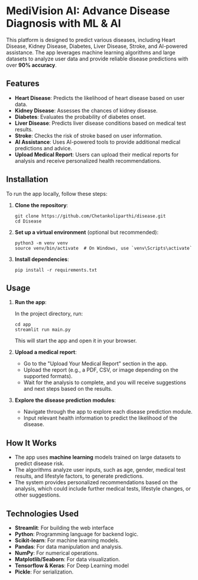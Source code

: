 # MediVision AI: Advance Disease Diagnosis with  ML & AI

This platform is designed to predict various diseases, including Heart Disease, Kidney Disease, Diabetes, Liver Disease, Stroke, and AI-powered assistance. The app leverages machine learning algorithms and large datasets to analyze user data and provide reliable disease predictions with over **90% accuracy**.

## Features

- **Heart Disease**: Predicts the likelihood of heart disease based on user data.
- **Kidney Disease**: Assesses the chances of kidney disease.
- **Diabetes**: Evaluates the probability of diabetes onset.
- **Liver Disease**: Predicts liver disease conditions based on medical test results.
- **Stroke**: Checks the risk of stroke based on user information.
- **AI Assistance**: Uses AI-powered tools to provide additional medical predictions and advice.
- **Upload Medical Report**: Users can upload their medical reports for analysis and receive personalized health recommendations.



## Installation

To run the app locally, follow these steps:

1. **Clone the repository**:

   ```
   git clone https://github.com/Chetankoliparthi/disease.git
   cd Disease
   ```

2. **Set up a virtual environment** (optional but recommended):

   ```
   python3 -m venv venv
   source venv/bin/activate  # On Windows, use `venv\Scripts\activate`
   ```

3. **Install dependencies**:

   ```
   pip install -r requirements.txt
   ```

## Usage

1. **Run the app**:

   In the project directory, run:

   ```
   cd app
   streamlit run main.py
   ```

   This will start the app and open it in your browser.

2. **Upload a medical report**:
   - Go to the "Upload Your Medical Report" section in the app.
   - Upload the report (e.g., a PDF, CSV, or image depending on the supported formats).
   - Wait for the analysis to complete, and you will receive suggestions and next steps based on the results.

3. **Explore the disease prediction modules**:
   - Navigate through the app to explore each disease prediction module.
   - Input relevant health information to predict the likelihood of the disease.
     

## How It Works

- The app uses **machine learning** models trained on large datasets to predict disease risk.
- The algorithms analyze user inputs, such as age, gender, medical test results, and lifestyle factors, to generate predictions.
- The system provides personalized recommendations based on the analysis, which could include further medical tests, lifestyle changes, or other suggestions.

## Technologies Used

- **Streamlit**: For building the web interface
- **Python**: Programming language for backend logic.
- **Scikit-learn**: For machine learning models.
- **Pandas**: For data manipulation and analysis.
- **NumPy**: For numerical operations.
- **Matplotlib/Seaborn**: For data visualization.
- **Tensorflow & Keras**: For Deep Learning model
- **Pickle**: For serialization.
